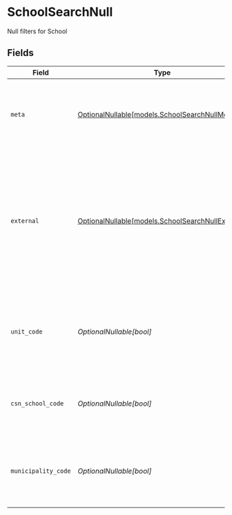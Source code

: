 # SchoolSearchNull

Null filters for School


## Fields

| Field                                                                                                                                                         | Type                                                                                                                                                          | Required                                                                                                                                                      | Description                                                                                                                                                   | Example                                                                                                                                                       |
| ------------------------------------------------------------------------------------------------------------------------------------------------------------- | ------------------------------------------------------------------------------------------------------------------------------------------------------------- | ------------------------------------------------------------------------------------------------------------------------------------------------------------- | ------------------------------------------------------------------------------------------------------------------------------------------------------------- | ------------------------------------------------------------------------------------------------------------------------------------------------------------- |
| `meta`                                                                                                                                                        | [OptionalNullable[models.SchoolSearchNullMeta]](../models/schoolsearchnullmeta.md)                                                                            | :heavy_minus_sign:                                                                                                                                            | Metadata information for the School                                                                                                                           | {<br/>"createdBy": true,<br/>"updatedAt": true,<br/>"updatedBy": true<br/>}                                                                                   |
| `external`                                                                                                                                                    | [OptionalNullable[models.SchoolSearchNullExternal]](../models/schoolsearchnullexternal.md)                                                                    | :heavy_minus_sign:                                                                                                                                            | External is a reusable object that can be used to store external information about the school from another system, used for third-party integration tracking. | {<br/>"sourceID": true,<br/>"source": true<br/>}                                                                                                              |
| `unit_code`                                                                                                                                                   | *OptionalNullable[bool]*                                                                                                                                      | :heavy_minus_sign:                                                                                                                                            | The School Unit Code provided by SCB, is used in reports and printed on grade documents                                                                       | true                                                                                                                                                          |
| `csn_school_code`                                                                                                                                             | *OptionalNullable[bool]*                                                                                                                                      | :heavy_minus_sign:                                                                                                                                            | The School Code provided by CSN, required for reports to CSN                                                                                                  | true                                                                                                                                                          |
| `municipality_code`                                                                                                                                           | *OptionalNullable[bool]*                                                                                                                                      | :heavy_minus_sign:                                                                                                                                            | Municipality code of the school, is used in reports and printed on grade documents                                                                            | true                                                                                                                                                          |